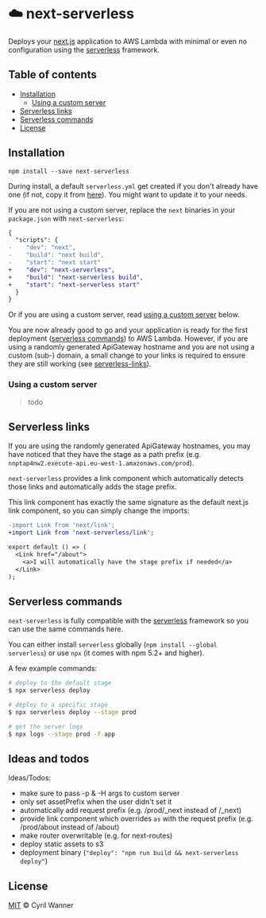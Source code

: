 # :cloud: next-serverless

Deploys your [next.js](https://github.com/zeit/next.js) application to AWS Lambda with minimal or even no configuration using the [serverless](https://serverless.com/) framework.

## Table of contents

- [Installation](#installation)
  - [Using a custom server](#using-a-custom-server)
- [Serverless links](#serverless-links)
- [Serverless commands](#serverless-commands)
- [License](#license)

## Installation

```
npm install --save next-serverless
```

During install, a default `serverless.yml` get created if you don't already have one (if not, copy it from [here](https://github.com/cyrilwanner/next-serverless/blob/master/default-serverless.yml)).
You might want to update it to your needs.

If you are not using a custom server, replace the `next` binaries in your `package.json` with `next-serverless`:

```diff
{
  "scripts": {
-    "dev": "next",
-    "build": "next build",
-    "start": "next start"
+    "dev": "next-serverless",
+    "build": "next-serverless build",
+    "start": "next-serverless start"
  }
}
```

Or if you are using a custom server, read [using a custom server](#using-a-custom-server) below.

You are now already good to go and your application is ready for the first deployment ([serverless commands](#serverless-commands)) to AWS Lambda.
However, if you are using a randomly generated ApiGateway hostname and you are not using a custom (sub-) domain, a small change to your links is required to ensure they are still working (see [serverless-links](#serverless-links)).

### Using a custom server

> todo

## Serverless links

If you are using the randomly generated ApiGateway hostnames, you may have noticed that they have the stage as a path prefix (e.g. `nnptap4nw2.execute-api.eu-west-1.amazonaws.com/prod`).

`next-serverless` provides a link component which automatically detects those links and automatically adds the stage prefix.

This link component has exactly the same signature as the default next.js link component, so you can simply change the imports:

```diff
-import Link from 'next/link';
+import Link from 'next-serverless/link';

export default () => (
  <Link href="/about">
    <a>I will automatically have the stage prefix if needed</a>
  </Link>
);
```

## Serverless commands

`next-serverless` is fully compatible with the [serverless](https://serverless.com/) framework so you can use the same commands here.

You can either install `serverless` globally (`npm install --global serverless`) or use `npx` (it comes with npm 5.2+ and higher).

A few example commands:

```bash
# deploy to the default stage
$ npx serverless deploy

# deploy to a specific stage
$ npx serverless deploy --stage prod

# get the server logs
$ npx logs --stage prod -f app
```

## Ideas and todos

Ideas/Todos:

* make sure to pass -p & -H args to custom server
* only set assetPrefix when the user didn't set it
* automatically add request prefix (e.g. /prod/_next instead of /_next)
* provide link component which overrides `as` with the request prefix (e.g. /prod/about instead of /about)
* make router overwritable (e.g. for next-routes)
* deploy static assets to s3
* deployment binary (`"deploy": "npm run build && next-serverless deploy"`)

## License

[MIT](https://github.com/cyrilwanner/next-serverless/blob/master/LICENSE) © Cyril Wanner
